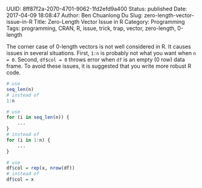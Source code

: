 UUID: 8ff87f2a-2070-4701-9062-1fd2efd9a400
Status: published
Date: 2017-04-09 18:08:47
Author: Ben Chuanlong Du
Slug: zero-length-vector-issue-in-R
Title: Zero-Length Vector Issue in R
Category: Programming
Tags: programming, CRAN, R, issue, trick, trap, vector, zero-length, 0-length

The corner case of 0-length vectors is not well considered in R. 
It causes issues in several situations. 
First, `1:n` is probably not what you want when `n = 0`. 
Second, `df$col = 0` throws error when `df` is an empty (0 row) data frame.
To avoid these issues, 
it is suggested that you write more robust R code. 

```R
# use 
seq_len(n)
# instead of 
1:n
```

```R
# use 
for (i in seq_len(n)) {
    ...
}
# instead of 
for (i in 1:n) {
    ...
}
```

```R
# use 
df$col = rep(x, nrow(df))
# instead of 
df$col = x             
```
